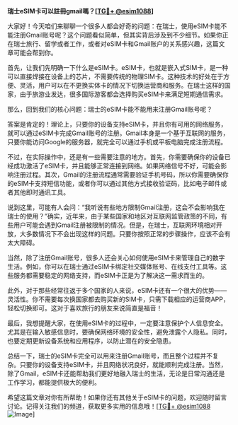 **瑞士eSIM卡可以註冊gmail嗎？[[TG💪+ @esim1088](https://t.me/s/esim1088)]**

大家好！今天咱们来聊聊一个很多人都会好奇的问题：在瑞士，使用eSIM卡能不能注册Gmail账号呢？这个问题看似简单，但其实背后涉及到不少细节。如果你正在瑞士旅行、留学或者工作，或者对eSIM卡和Gmail账户的关系感兴趣，这篇文章可能会帮到你。

首先，让我们先明确一下什么是eSIM卡。eSIM卡，也就是嵌入式SIM卡，是一种可以直接焊接在设备上的芯片，不需要传统的物理SIM卡。这种技术的好处在于方便、灵活，用户可以在不更换实体卡的情况下切换运营商和服务。在瑞士这样的国家，由于旅游业发达，很多国际游客都会选择购买eSIM卡来满足短期通信需求。

那么，回到我们的核心问题：瑞士的eSIM卡能不能用来注册Gmail账号呢？

答案是肯定的！理论上，只要你的设备支持eSIM卡，并且你有可用的网络服务，就可以通过eSIM卡完成Gmail账号的注册。Gmail本身是一个基于互联网的服务，只要你能访问Google的服务器，就完全可以通过手机或平板电脑完成注册流程。

不过，在实际操作中，还是有一些需要注意的地方。首先，你需要确保你的设备已经成功激活了eSIM卡，并且能够正常连接到网络。如果网络信号不好，可能会影响注册过程。其次，Gmail的注册流程通常需要验证手机号码，所以你需要确保你的eSIM卡支持短信功能，或者你可以通过其他方式接收验证码，比如电子邮件或者其他即时通讯工具。

说到这里，可能有人会问：“我听说有些地方限制Gmail注册，这会不会影响我在瑞士的使用？”确实，近年来，由于某些国家和地区对互联网监管政策的不同，有些用户可能会遇到Gmail注册被限制的情况。但是，在瑞士，互联网环境相对开放，大多数情况下不会出现这样的问题。只要你按照正常的步骤操作，应该不会有太大障碍。

当然，除了注册Gmail账号，很多人还会关心如何使用eSIM卡来管理自己的数字生活。例如，你可以在瑞士通过eSIM卡绑定社交媒体账号、在线支付工具等。这些服务都需要稳定的网络支持，而eSIM卡正是为了解决这一需求而生的。

此外，对于那些经常往返于多个国家的人来说，eSIM卡还有一个很大的优势——灵活性。你不需要每次换国家都去购买新的SIM卡，只需下载相应的运营商APP，轻松切换即可。这对于喜欢旅行的朋友来说简直是福音！

最后，我想提醒大家，在使用eSIM卡的过程中，一定要注意保护个人信息安全。尤其是在输入敏感信息时，要确保网络环境的安全性，避免泄露个人隐私。同时，也要定期更新设备系统和应用程序，以防止潜在的安全隐患。

总结一下，瑞士的eSIM卡完全可以用来注册Gmail账号，而且整个过程并不复杂。只要你的设备支持eSIM卡，并且网络状况良好，就能顺利完成注册。当然，除了Gmail，eSIM卡还能帮助我们更好地融入瑞士的生活，无论是日常沟通还是工作学习，都能提供极大的便利。

希望这篇文章对你有所帮助！如果你还有其他关于eSIM卡的问题，欢迎随时留言讨论。记得关注我们的频道，获取更多实用的信息哦！[[TG💪+ @esim1088](https://t.me/s/esim1088) ![Image](https://i.postimg.cc/4NQfJmqS/Snipaste-2025-05-13-00-14-12.png)]